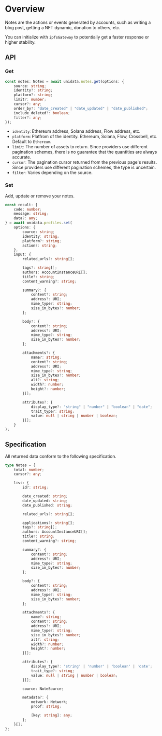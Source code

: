 # Overview

<Logos type="Notes" />

Notes are the actions or events generated by accounts, such as writing a blog post, getting a NFT dynamic, donation to others, etc.

You can initialize with `ipfsGateway` to potentially get a faster response or higher stability.

## API

### Get

```ts
const notes: Notes = await unidata.notes.get(options: {
    source: string;
    identity?: string;
    platform?: string;
    limit?: number;
    cursor?: any;
    order_by?: "date_created" | "date_updated" | "date_published";
    include_deleted?: boolean;
    filter?: any;
});
```

-   `identity`: Ethereum address, Solana address, Flow address, etc.
-   `platform`: Platfrom of the identity. Ethereum, Solana, Flow, Crossbell, etc. Default to `Ethereum`.
-   `limit`: The number of assets to return. Since providers use different pagination schemes, there is no guarantee that the quantities are always accurate.
-   `cursor`: The pagination cursor returned from the previous page's results. Since providers use different pagination schemes, the type is uncertain.
-   `filter`: Varies depending on the source.

### Set

Add, update or remove your notes.

```ts
const result: {
    code: number;
    message: string;
    data?: any;
} = await unidata.profiles.set(
    options: {
        source: string;
        identity: string;
        platform?: string;
        action?: string;
    },
    input: {
        related_urls?: string[];

        tags?: string[];
        authors: AccountInstanceURI[];
        title?: string;
        content_warning?: string;

        summary?: {
            content?: string;
            address?: URI;
            mime_type?: string;
            size_in_bytes?: number;
        };

        body?: {
            content?: string;
            address?: URI;
            mime_type?: string;
            size_in_bytes?: number;
        };

        attachments?: {
            name?: string;
            content?: string;
            address?: URI;
            mime_type?: string;
            size_in_bytes?: number;
            alt?: string;
            width?: number;
            height?: number;
        }[];

        attributes?: {
            display_type?: "string" | "number" | "boolean" | "date";
            trait_type?: string;
            value: null | string | number | boolean;
        }[];
    }
);
```

## Specification

All returned data conform to the following specification.

```ts
type Notes = {
    total: number;
    cursor?: any;

    list: {
        id?: string;

        date_created: string;
        date_updated: string;
        date_published: string;

        related_urls?: string[];

        applications?: string[];
        tags?: string[];
        authors: AccountInstanceURI[];
        title?: string;
        content_warning?: string;

        summary?: {
            content?: string;
            address?: URI;
            mime_type?: string;
            size_in_bytes?: number;
        };

        body?: {
            content?: string;
            address?: URI;
            mime_type?: string;
            size_in_bytes?: number;
        };

        attachments?: {
            name?: string;
            content?: string;
            address?: URI;
            mime_type?: string;
            size_in_bytes?: number;
            alt?: string;
            width?: number;
            height?: number;
        }[];

        attributes?: {
            display_type?: 'string' | 'number' | 'boolean' | 'date';
            trait_type?: string;
            value: null | string | number | boolean;
        }[];

        source: NoteSource;

        metadata?: {
            network: Network;
            proof: string;

            [key: string]: any;
        };
    }[];
};
```
